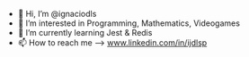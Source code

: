 - 👋 Hi, I’m @ignaciodls
- 👀 I’m interested in Programming, Mathematics, Videogames
- 🌱 I’m currently learning Jest & Redis
- 📫 How to reach me --> www.linkedin.com/in/ijdlsp

<!---
ignaciodls/ignaciodls is a ✨ special ✨ repository because its `README.md` (this file) appears on your GitHub profile.
You can click the Preview link to take a look at your changes.
--->

